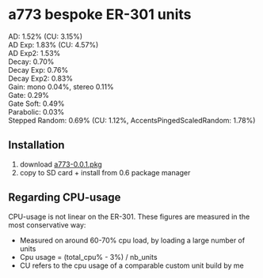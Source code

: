 # a773 bespoke ER-301 units
AD: 1.52% (CU: 3.15%)  
AD Exp:	1.83% (CU: 4.57%)  
AD Exp2: 1.53%  
Decay: 0.70%  
Decay Exp: 0.76%  
Decay Exp2: 0.83%  
Gain: mono 0.04%, stereo 0.11%  
Gate: 0.29%  
Gate Soft: 0.49%  
Parabolic: 0.03%  
Stepped Random: 0.69% (CU: 1.12%, AccentsPingedScaledRandom: 1.78%)  

## Installation
1) download [a773-0.0.1.pkg](https://github.com/attejensen/a773_er301_bespoke/raw/main/a773-0.0.1.pkg)  
2) copy to SD card + install from 0.6 package manager  

## Regarding CPU-usage
CPU-usage is not linear on the ER-301. These figures are measured in the most conservative way:  
- Measured on around 60-70% cpu load, by loading a large number of units  
- Cpu usage = (total_cpu% - 3%) / nb_units  
- CU refers to the cpu usage of a comparable custom unit build by me
